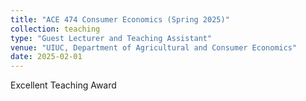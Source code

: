 ```yaml
---
title: "ACE 474 Consumer Economics (Spring 2025)"
collection: teaching
type: "Guest Lecturer and Teaching Assistant"
venue: "UIUC, Department of Agricultural and Consumer Economics"
date: 2025-02-01
---
```



Excellent Teaching Award

